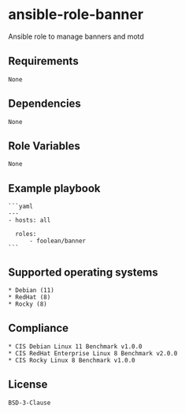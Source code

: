 # ansible-role-banner

Ansible role to manage banners and motd


## Requirements

    None


## Dependencies

    None


## Role Variables

    None


## Example playbook

    ```yaml
    ---
    - hosts: all

      roles:
          - foolean/banner
    ```


## Supported operating systems

    * Debian (11)
    * RedHat (8)
    * Rocky (8)


## Compliance

    * CIS Debian Linux 11 Benchmark v1.0.0
    * CIS RedHat Enterprise Linux 8 Benchmark v2.0.0
    * CIS Rocky Linux 8 Benchmark v1.0.0


## License

    BSD-3-Clause
